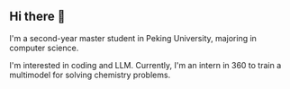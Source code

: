## Hi there 👋

I'm a second-year master student in Peking University, majoring in computer science.

I'm interested in coding and LLM. Currently, I'm an intern in 360 to train a multimodel for solving chemistry problems.
